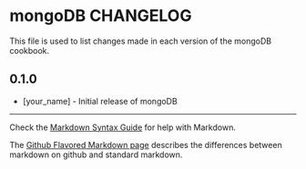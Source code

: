mongoDB CHANGELOG
=================

This file is used to list changes made in each version of the mongoDB cookbook.

0.1.0
-----
- [your_name] - Initial release of mongoDB

- - -
Check the [Markdown Syntax Guide](http://daringfireball.net/projects/markdown/syntax) for help with Markdown.

The [Github Flavored Markdown page](http://github.github.com/github-flavored-markdown/) describes the differences between markdown on github and standard markdown.
